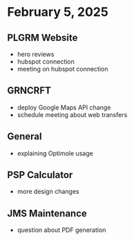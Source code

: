 # February 5, 2025

## PLGRM Website
- hero reviews
- hubspot connection
- meeting on hubspot connection

## GRNCRFT
- deploy Google Maps API change
- schedule meeting about web transfers

## General
- explaining Optimole usage

## PSP Calculator
- more design changes

## JMS Maintenance
- question about PDF generation
